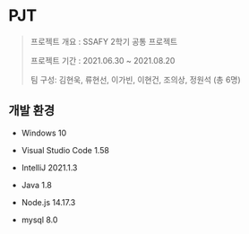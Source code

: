 # PJT

> 프로젝트 개요 :  SSAFY 2학기 공통 프로젝트
>
> 프로젝트 기간 : 2021.06.30 ~ 2021.08.20
>
> 팀 구성: 김현욱, 류현선, 이가빈, 이현건, 조의상, 정원석 (총 6명)



## 개발 환경

- Windows 10

- Visual Studio Code 1.58

- IntelliJ 2021.1.3
- Java 1.8
- Node.js 14.17.3
- mysql 8.0

